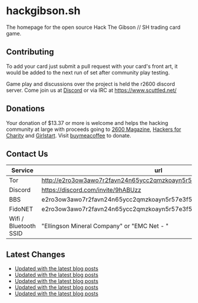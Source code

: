 # hackgibson.sh
The homepage for the open source Hack The Gibson // SH trading card game.


## Contributing

To add your card just submit a pull request with your card's front art, it would be added to the next run of set after community play testing.

Game play and discussions over the project is held the r2600 discord server. Come join us at [Discord](https://discord.com/invite/9hABUzz) or via IRC at https://www.scuttled.net/


## Donations

Your donation of $13.37 or more is welcome and helps the hacking community at large with proceeds going to [2600 Magazine](https://2600.com/), [Hackers for Charity](https://hackersforcharity.org) and [Girlstart](https://girlstart.org).  Visit [buymeacoffee](https://www.buymeacoffee.com/hackgibson.sh) to donate.


## Contact Us

Service | url
-|-
Tor | http://e2ro3ow3awo7r2favn24n65ycc2qmzkoayn5r57e3f56nvjwdcgg32ad.onion
Discord | https://discord.com/invite/9hABUzz
BBS | e2ro3ow3awo7r2favn24n65ycc2qmzkoayn5r57e3f56nvjwdcgg32ad.onion:23
FidoNET | e2ro3ow3awo7r2favn24n65ycc2qmzkoayn5r57e3f56nvjwdcgg32ad.onion:24554
Wifi / Bluetooth SSID | "Ellingson Mineral Company" or "EMC Net - <fidonet address>"

## Latest Changes
<!-- BLOG-POST-LIST:START -->
- [Updated with the latest blog posts](https://github.com/DFW2600/hackgibson.sh/commit/6d14ca9e53af83ccf69984f9851c0ccf9a1a493a)
- [Updated with the latest blog posts](https://github.com/DFW2600/hackgibson.sh/commit/d724c8a9930a6b8f01a1069d375e7625f2a24c20)
- [Updated with the latest blog posts](https://github.com/DFW2600/hackgibson.sh/commit/4b922e6d12c588bf705132de2a35c0029ee8b4ca)
- [Updated with the latest blog posts](https://github.com/DFW2600/hackgibson.sh/commit/6880673d344abb07ac67fc30640696fbd1ebafd9)
- [Updated with the latest blog posts](https://github.com/DFW2600/hackgibson.sh/commit/56880edddaa00b0875a2f6c72f25824fd31b5138)
<!-- BLOG-POST-LIST:END -->
